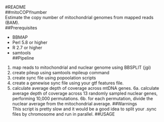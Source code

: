 #README  
##mitoCOPYnumber   
Estimate the copy number of mitochondrial genomes from mapped reads (BAM).   
##Prerequisites
- BBMAP
- Perl 5.8 or higher
- R 2.7 or higher
- samtools  
##Pipeline
1. map reads to mitochondrial and nuclear genome using BBSPLIT (jgi)
2. create pileup using samtools mpileup command
3. create sync file using popoolation scripts
4. create a genewise sync file using your gtf features file. 
5. calculate average depth of coverage across mtDNA genes.
6a. calculate average depth of coverage across 13 randomly sampled nuclear genes, performing 10,000 permutations.
6b. for each permutation, divide the nuclear average from the mitochondrial average. 
##Warnings  
This script is pretty slow and it would be a good idea to split your .sync files by chromosome and run in parallel. 
##USAGE
